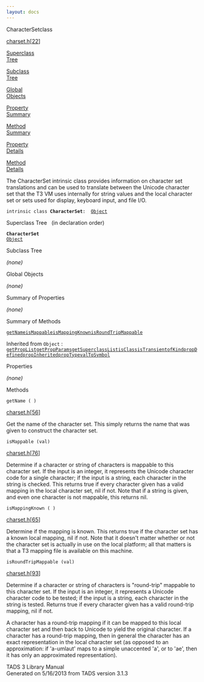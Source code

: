 ```yaml
---
layout: docs
---
```

<span class="title">CharacterSet</span><span class="type">class</span>

[charset.h](../file/charset.h.html)\[[22](../source/charset.h.html#22)\]

[Superclass  
Tree](#_SuperClassTree_)

[Subclass  
Tree](#_SubClassTree_)

[Global  
Objects](#_ObjectSummary_)

[Property  
Summary](#_PropSummary_)

[Method  
Summary](#_MethodSummary_)

[Property  
Details](#_Properties_)

[Method  
Details](#_Methods_)



The CharacterSet intrinsic class provides information on character set
translations and can be used to translate between the Unicode character
set that the T3 VM uses internally for string values and the local
character set or sets used for display, keyboard input, and file I/O.

`intrinsic class `**`CharacterSet`**` :   `[`Object`](../object/Object.html)



<span id="_SuperClassTree_"></span>



<span class="hdln">Superclass Tree</span>   (in declaration order)



**`CharacterSet`**  
[`Object`](../object/Object.html)  
<span id="_SubClassTree_"></span>



<span class="hdln">Subclass Tree</span>  



*(none)* <span id="_ObjectSummary_"></span>



<span class="hdln">Global Objects</span>  



*(none)* <span id="_PropSummary_"></span>



<span class="hdln">Summary of Properties</span>  







*(none)* <span id="_MethodSummary_"></span>



<span class="hdln">Summary of Methods</span>  



[`getName`](#getName)[`isMappable`](#isMappable)[`isMappingKnown`](#isMappingKnown)[`isRoundTripMappable`](#isRoundTripMappable)

Inherited from `Object` :  
[`getPropList`](../object/Object.html#getPropList)[`getPropParams`](../object/Object.html#getPropParams)[`getSuperclassList`](../object/Object.html#getSuperclassList)[`isClass`](../object/Object.html#isClass)[`isTransient`](../object/Object.html#isTransient)[`ofKind`](../object/Object.html#ofKind)[`propDefined`](../object/Object.html#propDefined)[`propInherited`](../object/Object.html#propInherited)[`propType`](../object/Object.html#propType)[`valToSymbol`](../object/Object.html#valToSymbol)

<span id="_Properties_"></span>



<span class="hdln">Properties</span>  



*(none)* <span id="_Methods_"></span>



<span class="hdln">Methods</span>  



<span id="getName"></span>

`getName ( )`

[charset.h](../file/charset.h.html)\[[56](../source/charset.h.html#56)\]



Get the name of the character set. This simply returns the name that was
given to construct the character set.



<span id="isMappable"></span>

`isMappable (val)`

[charset.h](../file/charset.h.html)\[[76](../source/charset.h.html#76)\]



Determine if a character or string of characters is mappable to this
character set. If the input is an integer, it represents the Unicode
character code for a single character; if the input is a string, each
character in the string is checked. This returns true if every character
given has a valid mapping in the local character set, nil if not. Note
that if a string is given, and even one character is not mappable, this
returns nil.



<span id="isMappingKnown"></span>

`isMappingKnown ( )`

[charset.h](../file/charset.h.html)\[[65](../source/charset.h.html#65)\]



Determine if the mapping is known. This returns true if the character
set has a known local mapping, nil if not. Note that it doesn't matter
whether or not the character set is actually in use on the local
platform; all that matters is that a T3 mapping file is available on
this machine.



<span id="isRoundTripMappable"></span>

`isRoundTripMappable (val)`

[charset.h](../file/charset.h.html)\[[93](../source/charset.h.html#93)\]



Determine if a character or string of characters is "round-trip"
mappable to this character set. If the input is an integer, it
represents a Unicode character code to be tested; if the input is a
string, each character in the string is tested. Returns true if every
character given has a valid round-trip mapping, nil if not.

A character has a round-trip mapping if it can be mapped to this local
character set and then back to Unicode to yield the original character.
If a character has a round-trip mapping, then in general the character
has an exact representation in the local character set (as opposed to an
approximation: if 'a-umlaut' maps to a simple unaccented 'a', or to
'ae', then it has only an approximated representation).





TADS 3 Library Manual  
Generated on 5/16/2013 from TADS version 3.1.3


